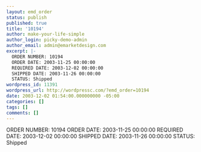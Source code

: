 ```yaml
---
layout: emd_order
status: publish
published: true
title: '10194'
author: make-your-life-simple
author_login: picky-demo-admin
author_email: admin@emarketdesign.com
excerpt: |-
  ORDER NUMBER: 10194
  ORDER DATE: 2003-11-25 00:00:00
  REQUIRED DATE: 2003-12-02 00:00:00
  SHIPPED DATE: 2003-11-26 00:00:00
  STATUS: Shipped
wordpress_id: 11391
wordpress_url: http://wordpressc.com/?emd_order=10194
date: 2003-12-02 01:54:00.000000000 -05:00
categories: []
tags: []
comments: []
---
```

ORDER NUMBER: 10194
ORDER DATE: 2003-11-25 00:00:00
REQUIRED DATE: 2003-12-02 00:00:00
SHIPPED DATE: 2003-11-26 00:00:00
STATUS: Shipped
